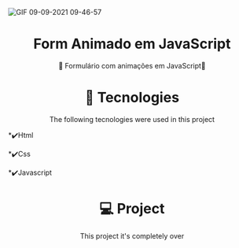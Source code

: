 ![GIF 09-09-2021 09-46-57](https://user-images.githubusercontent.com/79206432/132734679-eb67e584-7e71-47f3-87a8-1994b95f7aa0.gif)
<h1 align="center"> Form Animado em JavaScript </h1>
<p align="center"> 🎉 Formulário com animações em JavaScript🥳 </p>

<h1 align="center">🚀 Tecnologies</h1>
<p align="center">The following tecnologies were used in this project</p>
<p>*✔️Html</p>
<p>*✔️Css</p>
<p>*✔️Javascript</p>

<h1 align="center"> 💻 Project </h1>
<p align="center"> This project it's completely over </p>

